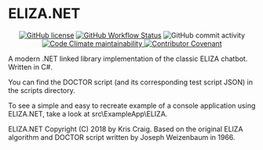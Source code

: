 # ELIZA.NET

<p align="center">
  <a href="https://github.com/tonytins/ElizaNet/blob/main/LICENSE"><img src="https://img.shields.io/github/license/tonytins/ElizaNet" alt="GitHub license"></a>
  <a href="https://github.com/tonytins/ElizaNet/actions?query=workflow%3Adotnet.yml"><img src="https://img.shields.io/github/actions/workflow/status/tonytins/ElizaNet/dotnet.yml" alt="GitHub Workflow Status"></a>
  <img src="https://img.shields.io/github/commit-activity/w/tonytins/ElizaNet" alt="GitHub commit activity">
  <a href="code_of_conduct.md"></br>
  <img src="https://img.shields.io/codeclimate/maintainability-percentage/tonytins/ElizaNet" alt="Code Climate maintainability"> <img src="https://img.shields.io/badge/Contributor%20Covenant-v2.0%20adopted-ff69b4.svg" alt="Contributor Covenant"></a></br>
</p>

A modern .NET linked library implementation of the classic ELIZA chatbot.  Written in C#.

You can find the DOCTOR script (and its corresponding test script JSON) in the scripts directory.

To see a simple and easy to recreate example of a console application using ELIZA.NET, take a look at src\ExampleApp\ELIZA.

ELIZA.NET Copyright (C) 2018 by Kris Craig.  Based on the original ELIZA algorithm and DOCTOR script written by Joseph Weizenbaum in 1966.
